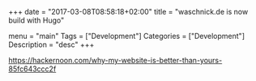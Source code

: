 +++
date = "2017-03-08T08:58:18+02:00"
title = "waschnick.de is now build with Hugo"

menu = "main"
Tags = ["Development"]
Categories = ["Development"]
Description = "desc"
+++


https://hackernoon.com/why-my-website-is-better-than-yours-85fc643ccc2f